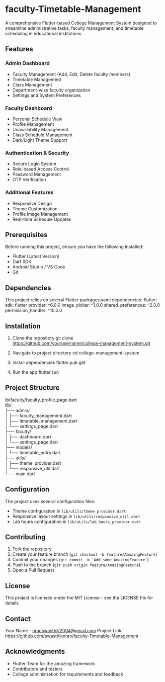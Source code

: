 # faculty-Timetable-Management

A comprehensive Flutter-based College Management System designed to streamline administrative tasks, faculty management, and timetable scheduling in educational institutions.

## Features

### Admin Dashboard
- Faculty Management (Add, Edit, Delete faculty members)
- Timetable Management
- Class Management
- Department-wise faculty organization
- Settings and System Preferences

### Faculty Dashboard
- Personal Schedule View
- Profile Management
- Unavailability Management
- Class Schedule Management
- Dark/Light Theme Support

### Authentication & Security
- Secure Login System
- Role-based Access Control
- Password Management
- OTP Verification

### Additional Features
- Responsive Design
- Theme Customization
- Profile Image Management
- Real-time Schedule Updates

## Prerequisites

Before running this project, ensure you have the following installed:
- Flutter (Latest Version)
- Dart SDK
- Android Studio / VS Code
- Git

## Dependencies

This project relies on several Flutter packages:yaml
dependencies:
flutter:
sdk: flutter
provider: ^6.0.0
image_picker: ^1.0.0
shared_preferences: ^2.0.0
permission_handler: ^10.0.0





## Installation

1. Clone the repository
    git clone https://github.com/yourusername/college-management-system.git

2. Navigate to project directory
  cd college-management-system
  
3. Install dependencies
    flutter pub get

4. Run the app
   flutter run



## Project Structure
ib/faculty/faculty_profile_page.dart                                                                         
lib/                                                                     
├── admin/                                                                   
│ ├── faculty_management.dart                                             
│ ├── timetable_management.dart                                                      
│ └── settings_page.dart                                                     
├── faculty/                                                        
│ ├── dashboard.dart                                                                  
│ └── settings_page.dart                                                                       
├── models/                                                         
│ └── timetable_entry.dart                                                        
├── utils/                                                                    
│ ├── theme_provider.dart                                                               
│ └── responsive_util.dart                                                                  
└── main.dart                                                           




## Configuration

The project uses several configuration files:
- Theme configuration in `lib/utils/theme_provider.dart`
- Responsive layout settings in `lib/utils/responsive_util.dart`
- Lab hours configuration in `lib/utils/lab_hours_provider.dart`

## Contributing

1. Fork the repository
2. Create your feature branch (`git checkout -b feature/AmazingFeature`)
3. Commit your changes (`git commit -m 'Add some AmazingFeature'`)
4. Push to the branch (`git push origin feature/AmazingFeature`)
5. Open a Pull Request

## License

This project is licensed under the MIT License - see the LICENSE file for details

## Contact

Your Name - nraoswasthik2004@gmail.com
Project Link: https://github.com/swasthiknrao/faculty-Timetable-Management

## Acknowledgments

- Flutter Team for the amazing framework
- Contributors and testers
- College administration for requirements and feedback
